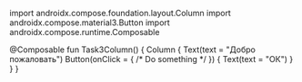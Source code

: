import androidx.compose.foundation.layout.Column
import androidx.compose.material3.Button
import androidx.compose.runtime.Composable

@Composable
fun Task3Column() {
    Column {
        Text(text = "Добро пожаловать")
        Button(onClick = { /* Do something */ }) {
            Text(text = "ОК")
        }
    }
}
